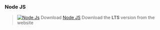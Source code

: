 ### Node JS

> [![Node Js](https://www.bretfisher.com/content/images/2017/05/nodejs-new-pantone-white.png "Node JS")](https://nodejs.org/en)
> Download [Node JS](https://nodejs.org/en)
> Download the **LTS** version from the website
